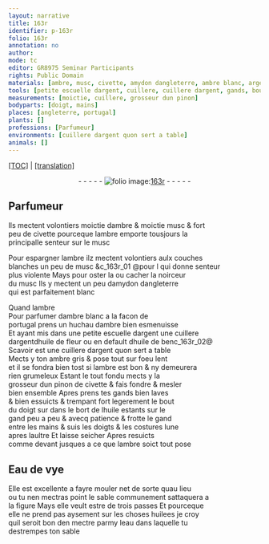 ```yaml
---
layout: narrative
title: 163r
identifier: p-163r
folio: 163r
annotation: no
author:
mode: tc
editor: GR8975 Seminar Participants
rights: Public Domain
materials: [ambre, musc, civette, amydon dangleterre, ambre blanc, argent, huile de fleur, huile de ben, ambre gris, huile, Eau de vye, huilees, eau]
tools: [petite escuelle dargent, cuillere, cuillere dargent, gands, bout du doigt, gand]
measurements: [moictie, cuillere, grosseur dun pinon]
bodyparts: [doigt, mains]
places: [angleterre, portugal]
plants: []
professions: [Parfumeur]
environments: [cuillere dargent quon sert a table]
animals: []
---
```


 <p><a href="{{ site.baseurl }}/diplomatic/">[TOC]</a> | <a href="{{ site.baseurl }}/texts/p-163r_tl/" target="_blank">[translation]</a></p><div class="folio" align="center">- - - - - <a href="http://gallica.bnf.fr/ark:/12148/btv1b10500001g/f331.image" target="_blank"><img src="https://cu-mkp.github.io/2017-workshop-edition/assets/photo-icon.png" alt="folio image: " style="display:inline-block; margin-bottom:-3px;"/>163r</a> - - - - - </div>  
  

## <span class="pro">Parfumeur</span>

 
Ils mectent volontiers <span class="ms">moictie</span> d<span class="m">ambre</span> & <span class="ms">moictie</span> <span class="m">musc</span> & fort<br/> peu de <span class="m">civette</span> pourceque l<span class="m">ambre</span> emporte tousjours la<br/> principalle <span class="sn">senteur</span> sur le <span class="m">musc</span>
 
Pour espargner l<span class="m">ambre</span> ilz mectent volontiers aulx couches<br/> blanches un peu de <span class="m">musc</span> &c_163r_01 @<span class="del">pour l</span> qui donne <span class="sn">senteur</span><br/> plus violente Mays pour oster <span class="del">la</span> ou cacher la noirceur<br/> du <span class="m">musc</span> Ils y mectent un peu d<span class="m">amydon d<span class="pl">angleterre</span></span><br/> qui est parfaitem<span class="exp">ent</span> blanc
 
 <span class="del">Quand l<span class="m">ambre</span></span><br/> Pour parfumer d<span class="m">ambre blanc</span> a la facon de<br/> <span class="pl">portugal</span> prens un huchau d<span class="m">ambre</span> bien esmenuisse<br/> Et ayant mis dans une <span class="tl">petite escuelle d<span class="m">argent</span></span> une <span class="tl"><span class="ms">cuillere</span></span><br/> <span class="del">d<span class="m">argent</span></span>d<span class="m">huile de fleur</span> ou en default d<span class="m">huile de ben</span>c_163r_02@<br/> Scavoir est une <span class="env"><span class="tl">cuillere d<span class="m">argent</span></span> quon sert a table</span><br/> Mects y ton <span class="m">ambre gris</span> & pose tout sur foeu lent<br/> et il se fondra bien tost si l<span class="m">ambre</span> est bon & ny demeurera<br/> rien grumeleux Estant le tout fondu mects y la<br/> <span class="ms">grosseur dun pinon</span> de <span class="m">civette</span> & fais fondre & mesler<br/> bien ensemble Apres prens tes <span class="tl">gands</span> bien laves<br/> & bien essuicts & trempant fort legerem<span class="exp">ent</span> le <span class="tl">bout<br/> du <span class="bp">doigt</span></span> <span class="del">sur</span> dans le bort de l<span class="m">huile</span> estants sur le<br/> <span class="tl">gand</span> peu a peu & avecq patience & frotte le <span class="tl">gand</span><br/> entre les <span class="bp">mains</span> & suis les doigts & les costures lune<br/> apres laultre Et laisse seicher Apres resuicts<br/> co<span class="exp">mm</span>e devant jusques a ce que l<span class="m">ambre</span> soict tout pose
 
 
  

## <span class="m">Eau de vye</span>

 
Elle est excellente a fayre mouler net de sorte quau lieu<br/> ou tu nen mectras point le sable communem<span class="exp">ent</span> sattaquera a<br/> la figure Mays elle veult estre de trois passes Et pourceque<br/> elle ne prend pas aysem<span class="exp">ent</span> sur les choses <span class="m">huilees</span> je croy<br/> quil seroit bon den mectre parmy l<span class="m">eau</span> dans laquelle tu<br/> destrempes ton sable
 
 